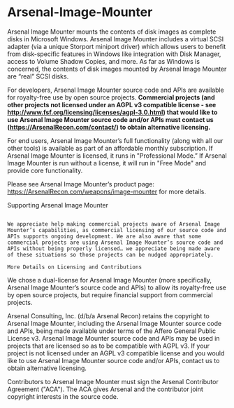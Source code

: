 Arsenal-Image-Mounter
=====================

Arsenal Image Mounter mounts the contents of disk images as complete disks in Microsoft Windows. Arsenal Image Mounter includes a virtual SCSI adapter (via a unique Storport miniport driver) which allows users to benefit from disk-specific features in Windows like integration with Disk Manager, access to Volume Shadow Copies, and more. As far as Windows is concerned, the contents of disk images mounted by Arsenal Image Mounter are “real” SCSI disks.

For developers, Arsenal Image Mounter source code and APIs are available for royalty-free use by open source projects. <b>Commercial projects (and other projects not licensed under an AGPL v3 compatible license - see http://www.fsf.org/licensing/licenses/agpl-3.0.html) that would like to use Arsenal Image Mounter source code and/or APIs must contact us (https://ArsenalRecon.com/contact/) to obtain alternative licensing.</b>

For end users, Arsenal Image Mounter’s full functionality (along with all our other tools) is available as part of an affordable monthly subscription. If Arsenal Image Mounter is licensed, it runs in "Professional Mode.” If Arsenal Image Mounter is run without a license, it will run in "Free Mode" and provide core functionality.

Please see Arsenal Image Mounter’s product page: https://ArsenalRecon.com/weapons/image-mounter for more details.

Supporting Arsenal Image Mounter
~~~~~~~~~~~~~~~~~~~~~~~~~~~~~~~~

We appreciate help making commercial projects aware of Arsenal Image Mounter’s capabilities, as commercial licensing of our source code and APIs supports ongoing development. We are also aware that some commercial projects are using Arsenal Image Mounter’s source code and APIs without being properly licensed… we appreciate being made aware of these situations so those projects can be nudged appropriately.

More Details on Licensing and Contributions
~~~~~~~~~~~~~~~~~~~~~~~~~~~~~~~~~~~~~~~~~~~

We chose a dual-license for Arsenal Image Mounter (more specifically, Arsenal Image Mounter’s source code and APIs) to allow its royalty-free use by open source projects, but require financial support from commercial projects.

Arsenal Consulting, Inc. (d/b/a Arsenal Recon) retains the copyright to Arsenal Image Mounter, including the Arsenal Image Mounter source code and APIs, being made available under terms of the Affero General Public License v3. Arsenal Image Mounter source code and APIs may be used in projects that are licensed so as to be compatible with AGPL v3. If your project is not licensed under an AGPL v3 compatible license and you would like to use Arsenal Image Mounter source code and/or APIs, contact us to obtain alternative licensing.

Contributors to Arsenal Image Mounter must sign the Arsenal Contributor Agreement ("ACA"). The ACA gives Arsenal and the contributor joint copyright interests in the source code.
